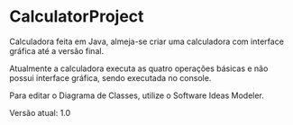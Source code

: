 # CalculatorProject
Calculadora feita em Java, almeja-se criar uma calculadora com interface gráfica até a versão final.

Atualmente a calculadora executa as quatro operações básicas e não possui interface gráfica, sendo executada no console.

Para editar o Diagrama de Classes, utilize o Software Ideas Modeler.

Versão atual: 1.0
